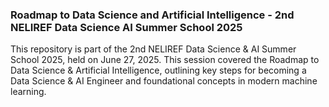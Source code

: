 ### Roadmap to Data Science and Artificial Intelligence - 2nd NELIREF Data Science AI Summer School 2025

This repository is part of the 2nd NELIREF Data Science & AI Summer School 2025, held on June 27, 2025. This session covered the Roadmap to Data Science & Artificial Intelligence, outlining key steps for becoming a Data Science & AI Engineer and foundational concepts in modern machine learning.
